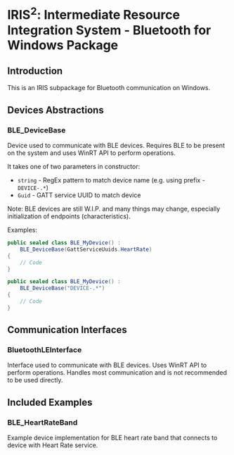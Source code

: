 ﻿# IRIS<sup>2</sup>: Intermediate Resource Integration System - Bluetooth for Windows Package
## Introduction
This is an IRIS subpackage for Bluetooth communication on
Windows.

## Devices Abstractions
### BLE_DeviceBase
Device used to communicate with BLE devices. Requires
BLE to be present on the system and uses WinRT API to
perform operations.

It takes one of two parameters in constructor:
* `string` - RegEx pattern to match device name (e.g.
  using prefix - `DEVICE-.*`)
* `Guid` - GATT service UUID to match device

Note: BLE devices are still W.I.P. and many things may
change, especially initialization of endpoints
(characteristics).

Examples:
```cs
public sealed class BLE_MyDevice() :
    BLE_DeviceBase(GattServiceUuids.HeartRate)
{
    // Code
}
```

```cs
public sealed class BLE_MyDevice() :
    BLE_DeviceBase("DEVICE-.*")
{
    // Code
}
```

## Communication Interfaces
### BluetoothLEInterface
Interface used to communicate with BLE devices. Uses WinRT
API to perform operations. Handles most communication
and is not recommended to be used directly.

## Included Examples
### BLE_HeartRateBand
Example device implementation for BLE heart rate band that
connects to device with Heart Rate service.

